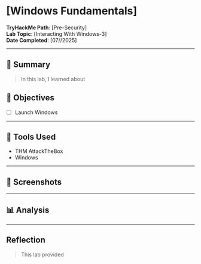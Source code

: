 # [Windows Fundamentals]

**TryHackMe Path**: [Pre-Security]  
**Lab Topic**: [Interacting With Windows-3]  
**Date Completed**: [07//2025]

---

## 🧠 Summary

> In this lab, I learned about 

## 🎯 Objectives
- [ ] Launch Windows
      
---

## 🧰 Tools Used
- THM AttackTheBox
- Windows

---

## 📸 Screenshots

>

---

## 📊 Analysis

> 

---



## Reflection

> This lab provided 
